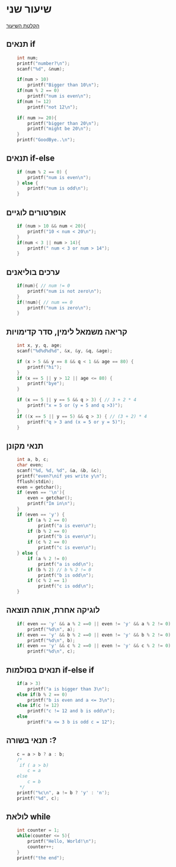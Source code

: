 # שיעור שני

[הקלטת השיעור](https://us06web.zoom.us/rec/share/9ufpzdj7_ry1FT2Y3Gf5nUeWpx1oSEQY7sQMM2KzEH4Pyi-WRH9RQ-umqai1kdU5.vLANHuESnDCn5JaS)

## תנאים if

```c
    int num;
    printf("number?\n");
    scanf("%d", &num);

    if(num > 10)
        printf("Bigger than 10\n");
    if(num % 2 == 0)
        printf("num is even\n");
    if(num != 12)
        printf("not 12\n");

    if( num >= 20){
        printf("bigger than 20\n");
        printf("might be 20\n");
    }
    printf("GoodBye..\n");
```
## תנאים if-else

```c
    if (num % 2 == 0) {
        printf("num is even\n");
    } else {
        printf("num is odd\n");
    }
```

## אופרטורים לוגיים

```c
    if (num > 10 && num < 20){
        printf("10 < num < 20\n");
    }
    if(num < 3 || num > 14){
        printf(" num < 3 or num > 14");
    }
```

## ערכים בוליאנים

```c
    if(num){ // num != 0
        printf("num is not zero\n");
    }
    if(!num){ // num == 0
        printf("num is zero\n");
    }
```

## קריאה משמאל לימין, סדר קדימויות

```c
    int x, y, q, age;
    scanf("%d%d%d%d", &x, &y, &q, &age);

    if (x > 5 && y == 8 && q < 1 && age == 80) {
        printf("hi");
    }
    if (x == 5 || y > 12 || age <= 80) {
        printf("bye");
    }

    if (x == 5 || y == 5 && q > 3) { // 3 + 2 * 4
        printf("x = 5 or (y = 5 and q >3)");
    }
    if ((x == 5 || y == 5) && q > 3) { // (3 + 2) * 4
        printf("q > 3 and (x = 5 or y = 5)");
    }
```

## תנאי מקונן

```c
    int a, b, c;
    char even;
    scanf("%d, %d, %d", &a, &b, &c);
    printf("even?\nif yes write y\n");
    fflush(stdin);
    even = getchar();
    if (even == '\n'){
        even = getchar();
        printf("Im in\n");
    }
    if (even == 'y') {
        if (a % 2 == 0)
            printf("a is even\n");
        if (b % 2 == 0)
            printf("b is even\n");
        if (c % 2 == 0)
            printf("c is even\n");
    } else {
        if (a % 2 != 0)
            printf("a is odd\n");
        if (b % 2) // b % 2 != 0
            printf("b is odd\n");
        if (c % 2 == 1)
            printf("c is odd\n");
    }
```

## לוגיקה אחרת, אותה תוצאה

```c
    if( even == 'y' && a % 2 ==0 || even != 'y' && a % 2 != 0)
        printf("%d\n", a);
    if( even == 'y' && b % 2 ==0 || even != 'y' && b % 2 != 0)
        printf("%d\n", b);
    if( even == 'y' && c % 2 ==0 || even != 'y' && c % 2 != 0)
        printf("%d\n", c);
```

## תנאים בסולמות if-else if

```c
    if(a > 3)
        printf("a is bigger than 3\n");
    else if(b % 2 == 0)
        printf("b is even and a <= 3\n");
    else if(c != 12)
        printf("c != 12 and b is odd\n");
    else
        printf("a <= 3 b is odd c = 12");
```

## תנאי בשורה :?

```c
    c = a > b ? a : b;
    /*
     if ( a > b)
        c = a
    else
        c = b
     */
    printf("%c\n", a != b ? 'y' : 'n');
    printf("%d", c);
```

## לולאת while

```c
    int counter = 1;
    while(counter <= 5){
        printf("Hello, World!\n");
        counter++;
    }
    printf("the end");
```
